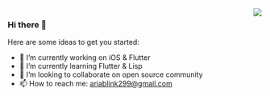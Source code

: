 <img align="right" src="https://github-readme-stats.vercel.app/api?username=feixue299&show_icons=true&icon_color=CE1D2D&text_color=718096&bg_color=ffffff&hide_title=true" />

### Hi there 👋

Here are some ideas to get you started:

- 🔭 I’m currently working on iOS & Flutter
- 🌱 I’m currently learning Flutter & Lisp
- 👯 I’m looking to collaborate on open source community
- 📫 How to reach me: ariablink299@gmail.com
